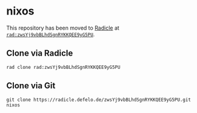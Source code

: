 # nixos

This repository has been moved to [Radicle](https://radicle.xyz/) at [`rad:zwsYj9vbBLhdSgnRYKKQEE9yG5PU`](https://radicle.defelo.de/nodes/radicle.defelo.de/rad:zwsYj9vbBLhdSgnRYKKQEE9yG5PU).

## Clone via Radicle

```
rad clone rad:zwsYj9vbBLhdSgnRYKKQEE9yG5PU
```

## Clone via Git

```
git clone https://radicle.defelo.de/zwsYj9vbBLhdSgnRYKKQEE9yG5PU.git nixos
```
